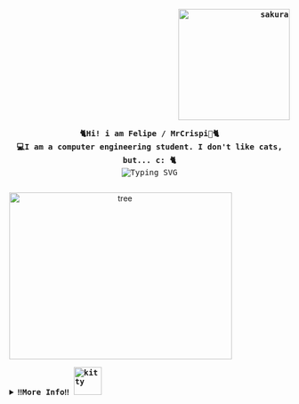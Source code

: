 <!--GithubProfileReadme Felipe_pukento-->
<div align="justify">

<!-- Profile -->
<p align="right"><strong><samp><img src = "https://i.pinimg.com/originals/43/3a/88/433a885903b5e6b6b9b5edf681169882.gif" alt="sakura" width="200" height="200""></samp></strong></p>
  <p align="center">
    <samp>
      <b>
        🐈Hi! i am Felipe / MrCrispi🤖🐈
      <br>
        💻I am a computer engineering student. I don't like cats, but... c: 🐈
      </b>
      <br>
        <img src="https://readme-typing-svg.herokuapp.com?font=fira+code&weight=800&size=19&duration=1000&pause=500&color=8C02F7&center=true&vCenter=true&multiline=true&width=600&height=120&lines=My+cat's+name+is+Agatha;Maybe+I'm+not+the+best+coder+or+anything;but+I+enjoy+what+I+do+;and+I+never+fail+to+mention+those+who+have+helped+me" alt="Typing SVG" /></a>
      <br>
    </samp>
  </p>
<p align="center" style="display: inline-block;">
    <img src="https://images-wixmp-ed30a86b8c4ca887773594c2.wixmp.com/f/18354dec-cf27-444d-b7ff-3dc17f9e91d8/d900h20-56b3816d-4aa7-40bc-86b6-0a863d26bf8d.gif?token=eyJ0eXAiOiJKV1QiLCJhbGciOiJIUzI1NiJ9.eyJzdWIiOiJ1cm46YXBwOjdlMGQxODg5ODIyNjQzNzNhNWYwZDQxNWVhMGQyNmUwIiwiaXNzIjoidXJuOmFwcDo3ZTBkMTg4OTgyMjY0MzczYTVmMGQ0MTVlYTBkMjZlMCIsIm9iaiI6W1t7InBhdGgiOiJcL2ZcLzE4MzU0ZGVjLWNmMjctNDQ0ZC1iN2ZmLTNkYzE3ZjllOTFkOFwvZDkwMGgyMC01NmIzODE2ZC00YWE3LTQwYmMtODZiNi0wYTg2M2QyNmJmOGQuZ2lmIn1dXSwiYXVkIjpbInVybjpzZXJ2aWNlOmZpbGUuZG93bmxvYWQiXX0.ZMmnxM03ViO1NgCkVMiL-2v6DSwrtxLL-jiaEgyZNsU" width="400" height="300" alt="tree">
</p>

<details>
<summary><samp><b>‼️More Info‼️     <img src="https://i.pinimg.com/originals/80/7b/5c/807b5c4b02e765bb4930b7c66662ef4b.gif" width="50" height="50" alt="kitty"></b></samp></summary>

<h2></h2><br
<!-- Contact Me -->
<p align="center">
  <samp>  
    You can reach me at [<a href="mailto:friveros@usm.cl">e-mail</a>]
    <br>
    🔵Mesagge to my discord!🔵 [<a href="https://discord.com/users/788875713604354049">felipe_pukento</a>]
  </samp>
</p>

<h2></h2><br>
